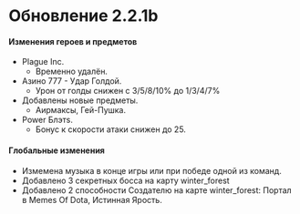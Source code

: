 
# Обновление 2.2.1b
 #### Изменения героев и предметов
 * Plague Inc.
   * Временно удалён.
 * Азино 777 - Удар Голдой.
    * Урон от голды снижен с 3/5/8/10% до 1/3/4/7%
  * Добавлены новые предметы.
    * Аирмаксы, Гей-Пушка.
  * Power Блэтs.
    * Бонус к скорости атаки снижен до 25.
 #### Глобальные изменения
  * Измемена музыка в конце игры или при победе одной из команд.
  * Добавлено 3 секретных босса на карту winter_forest
  * Добавлено 2 способности Создателю на карте winter_forest: Портал в Memes Of Dota, Истинная Ярость.
